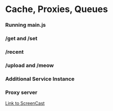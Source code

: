 Cache, Proxies, Queues
=========================

### Running main.js


### /get and /set

### /recent

### /upload and /meow

### Additional Service Instance

### Proxy server

[Link to ScreenCast](https://youtu.be/2DJC813qm7U)
